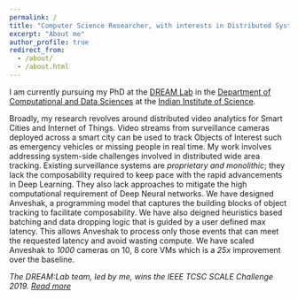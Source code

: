 ```yaml
---
permalink: /
title: "Computer Science Researcher, with interests in Distributed Systems"
excerpt: "About me"
author_profile: true
redirect_from: 
  - /about/
  - /about.html
---
```

I am currently pursuing my PhD at the [DREAM Lab](http://dream-lab.cds.iisc.ac.in) in the [Department of Computational and Data Sciences](http://cds.iisc.ac.in/) at the [Indian Institute of Science](https://iisc.ac.in/). 

Broadly, my research revolves around distributed video analytics for Smart Cities and Internet of Things. Video streams from surveillance cameras deployed across a smart city can be used to track Objects of Interest such as emergency vehicles or missing people in real time. My work involves addressing system-side challenges involved in distributed wide area tracking.
Existing surveillance systems are *proprietary and monolithic*; they lack the composability required to keep pace with the rapid advancements in Deep Learning. They also lack approaches to mitigate the high computational requirement of Deep Neural networks.
We have designed Anveshak, a programming model that captures the building blocks of object tracking to facilitate composability. We have also deigned heuristics based batching and data dropping logic that is guided by a user defined max latency. This allows Anveshak to process only those events that can meet the requested latency and avoid wasting compute.
We have scaled Anveshak to *1000* cameras on 10, 8 core VMs which is a *25x* improvement over the baseline.


*The DREAM:Lab team, led by me, wins the IEEE TCSC SCALE Challenge 2019. [Read more](http://dream-lab.cds.iisc.ac.in/scale-2019/)*
